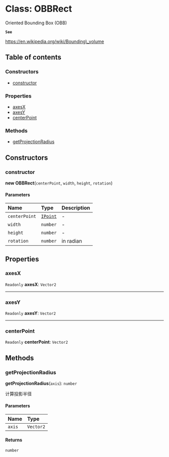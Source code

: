 # Class: OBBRect

Oriented Bounding Box (OBB)

**`See`**

https://en.wikipedia.org/wiki/Bounding\_volume

## Table of contents

### Constructors

* [constructor](/en/auto-docs/editor/classes/OBBRect.md#constructor)

### Properties

* [axesX](/en/auto-docs/editor/classes/OBBRect.md#axesx)
* [axesY](/en/auto-docs/editor/classes/OBBRect.md#axesy)
* [centerPoint](/en/auto-docs/editor/classes/OBBRect.md#centerpoint)

### Methods

* [getProjectionRadius](/en/auto-docs/editor/classes/OBBRect.md#getprojectionradius)

## Constructors

### constructor

**new OBBRect**(`centerPoint`, `width`, `height`, `rotation`)

#### Parameters

| Name | Type | Description |
| :------ | :------ | :------ |
| `centerPoint` | [`IPoint`](/en/auto-docs/editor/interfaces/IPoint.md) | - |
| `width` | `number` | - |
| `height` | `number` | - |
| `rotation` | `number` | in radian |

## Properties

### axesX

`Readonly` **axesX**: `Vector2`

***

### axesY

`Readonly` **axesY**: `Vector2`

***

### centerPoint

`Readonly` **centerPoint**: `Vector2`

## Methods

### getProjectionRadius

**getProjectionRadius**(`axis`): `number`

计算投影半径

#### Parameters

| Name | Type |
| :------ | :------ |
| `axis` | `Vector2` |

#### Returns

`number`

